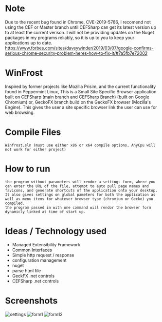 # Note
Due to the recent bug found in Chrome, CVE-2019-5786, I recomend not using the CEF or Master branch until CEFSharp can get its latest version up to at least the current verison. I will not be providing updates on the Nuget packages in my programs reliably, so it is up to you to keep your applications up to date.
https://www.forbes.com/sites/daveywinder/2019/03/07/google-confirms-serious-chrome-security-problem-heres-how-to-fix-it/#7a5fb7e72002

# WinFrost
Inspired by former projects like Mozilla Prisim, and the current functionality found in Peppermint Linux, This is a Small Site Specific Browser application built on CEFSharp (main branch and CEFSharp Branch) (built on Google Chromium)  or, GeckoFX branch build on the GeckoFX browser (Mozilla's Engine). This gives the user a site specific browser link the user can use for web browsing.

# Compile Files
    Winfrost.sln (must use either x86 or x64 compile options, AnyCpu will not work for either project) 

# How to run
    the program without parameters will rendor a settings form, where you can enter the URL of the file, attempt to auto pull page names and favicons, and generate shortcuts of the application onto your desktop. It also gives settings on global pameters for both the application as well as menu items for whatever browser type (chromium or Gecko) you compiled.
    the program passed in with one command will rendor the browser form dynamicly linked at time of start up.
    

# Ideas / Technology used
* Managed Extensibility Framework
* Common Interfaces
* Simple http request / response
* configuration management
* nuget
* parse html file
* GeckFX .net controls
* CEFSharp .net controls

# Screenshots
![settings](https://user-images.githubusercontent.com/28105142/52165916-7c2cb780-26cc-11e9-886c-56c229213255.png)
![form1](https://user-images.githubusercontent.com/28105142/52165913-7b942100-26cc-11e9-967a-da82310c8e82.png)
![form12](https://user-images.githubusercontent.com/28105142/52165914-7b942100-26cc-11e9-8534-f068947103e6.png)
